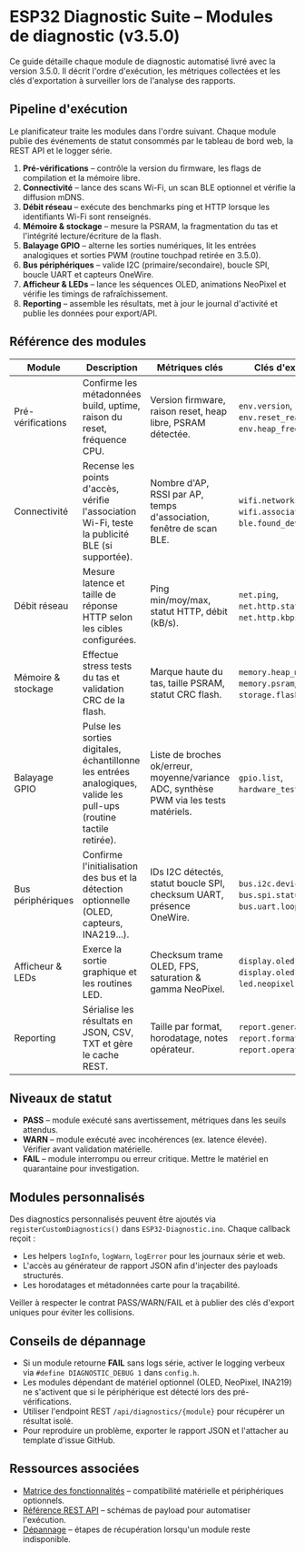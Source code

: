 # ESP32 Diagnostic Suite – Modules de diagnostic (v3.5.0)

Ce guide détaille chaque module de diagnostic automatisé livré avec la version 3.5.0. Il décrit l'ordre d'exécution, les métriques
collectées et les clés d'exportation à surveiller lors de l'analyse des rapports.

## Pipeline d'exécution
Le planificateur traite les modules dans l'ordre suivant. Chaque module publie des événements de statut consommés par le tableau de
bord web, la REST API et le logger série.

1. **Pré-vérifications** – contrôle la version du firmware, les flags de compilation et la mémoire libre.
2. **Connectivité** – lance des scans Wi-Fi, un scan BLE optionnel et vérifie la diffusion mDNS.
3. **Débit réseau** – exécute des benchmarks ping et HTTP lorsque les identifiants Wi-Fi sont renseignés.
4. **Mémoire & stockage** – mesure la PSRAM, la fragmentation du tas et l'intégrité lecture/écriture de la flash.
5. **Balayage GPIO** – alterne les sorties numériques, lit les entrées analogiques et sorties PWM (routine touchpad retirée en 3.5.0).
6. **Bus périphériques** – valide I2C (primaire/secondaire), boucle SPI, boucle UART et capteurs OneWire.
7. **Afficheur & LEDs** – lance les séquences OLED, animations NeoPixel et vérifie les timings de rafraîchissement.
8. **Reporting** – assemble les résultats, met à jour le journal d'activité et publie les données pour export/API.

## Référence des modules
| Module | Description | Métriques clés | Clés d'export |
|--------|-------------|----------------|--------------|
| Pré-vérifications | Confirme les métadonnées build, uptime, raison du reset, fréquence CPU. | Version firmware, raison reset, heap libre, PSRAM détectée. | `env.version`, `env.reset_reason`, `env.heap_free`. |
| Connectivité | Recense les points d'accès, vérifie l'association Wi-Fi, teste la publicité BLE (si supportée). | Nombre d'AP, RSSI par AP, temps d'association, fenêtre de scan BLE. | `wifi.networks[]`, `wifi.association_ms`, `ble.found_devices`. |
| Débit réseau | Mesure latence et taille de réponse HTTP selon les cibles configurées. | Ping min/moy/max, statut HTTP, débit (kB/s). | `net.ping`, `net.http.status`, `net.http.kbps`. |
| Mémoire & stockage | Effectue stress tests du tas et validation CRC de la flash. | Marque haute du tas, taille PSRAM, statut CRC flash. | `memory.heap_max`, `memory.psram`, `storage.flash_crc`. |
| Balayage GPIO | Pulse les sorties digitales, échantillonne les entrées analogiques, valide les pull-ups (routine tactile retirée). | Liste de broches ok/erreur, moyenne/variance ADC, synthèse PWM via les tests matériels. | `gpio.list`, `hardware_tests.pwm`. |
| Bus périphériques | Confirme l'initialisation des bus et la détection optionnelle (OLED, capteurs, INA219...). | IDs I2C détectés, statut boucle SPI, checksum UART, présence OneWire. | `bus.i2c.devices[]`, `bus.spi.status`, `bus.uart.loopback`. |
| Afficheur & LEDs | Exerce la sortie graphique et les routines LED. | Checksum trame OLED, FPS, saturation & gamma NeoPixel. | `display.oled.frames`, `display.oled.fps`, `led.neopixel.status`. |
| Reporting | Sérialise les résultats en JSON, CSV, TXT et gère le cache REST. | Taille par format, horodatage, notes opérateur. | `report.generated_at`, `report.formats`, `report.operator`. |

## Niveaux de statut
- **PASS** – module exécuté sans avertissement, métriques dans les seuils attendus.
- **WARN** – module exécuté avec incohérences (ex. latence élevée). Vérifier avant validation matérielle.
- **FAIL** – module interrompu ou erreur critique. Mettre le matériel en quarantaine pour investigation.

## Modules personnalisés
Des diagnostics personnalisés peuvent être ajoutés via `registerCustomDiagnostics()` dans `ESP32-Diagnostic.ino`. Chaque callback reçoit :

- Les helpers `logInfo`, `logWarn`, `logError` pour les journaux série et web.
- L'accès au générateur de rapport JSON afin d'injecter des payloads structurés.
- Les horodatages et métadonnées carte pour la traçabilité.

Veiller à respecter le contrat PASS/WARN/FAIL et à publier des clés d'export uniques pour éviter les collisions.

## Conseils de dépannage
- Si un module retourne **FAIL** sans logs série, activer le logging verbeux via `#define DIAGNOSTIC_DEBUG 1` dans `config.h`.
- Les modules dépendant de matériel optionnel (OLED, NeoPixel, INA219) ne s'activent que si le périphérique est détecté lors des pré-vérifications.
- Utiliser l'endpoint REST `/api/diagnostics/{module}` pour récupérer un résultat isolé.
- Pour reproduire un problème, exporter le rapport JSON et l'attacher au template d'issue GitHub.

## Ressources associées
- [Matrice des fonctionnalités](FEATURE_MATRIX_FR.md) – compatibilité matérielle et périphériques optionnels.
- [Référence REST API](API_REFERENCE_FR.md) – schémas de payload pour automatiser l'exécution.
- [Dépannage](TROUBLESHOOTING_FR.md) – étapes de récupération lorsqu'un module reste indisponible.
